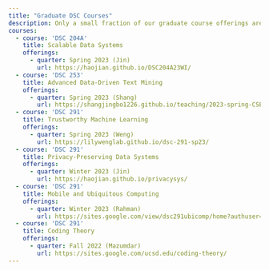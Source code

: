 ```yaml
---
title: "Graduate DSC Courses"
description: Only a small fraction of our graduate course offerings are listed here; see the [course offerings](https://datascience.ucsd.edu/graduate/graduate-courses/course-offerings/) page for more.
courses:
  - course: 'DSC 204A'
    title: Scalable Data Systems
    offerings:
      - quarter: Spring 2023 (Jin)
        url: https://haojian.github.io/DSC204A23WI/
  - course: 'DSC 253'
    title: Advanced Data-Driven Text Mining
    offerings:
      - quarter: Spring 2023 (Shang)
        url: https://shangjingbo1226.github.io/teaching/2023-spring-CSE291-TM
  - course: 'DSC 291'
    title: Trustworthy Machine Learning
    offerings:
      - quarter: Spring 2023 (Weng)
        url: https://lilywenglab.github.io/dsc-291-sp23/
  - course: 'DSC 291'
    title: Privacy-Preserving Data Systems
    offerings:
      - quarter: Winter 2023 (Jin)
        url: https://haojian.github.io/privacysys/
  - course: 'DSC 291'
    title: Mobile and Ubiquitous Computing
    offerings:
      - quarter: Winter 2023 (Rahman)
        url: https://sites.google.com/view/dsc291ubicomp/home?authuser=3/
  - course: 'DSC 291'
    title: Coding Theory
    offerings:
      - quarter: Fall 2022 (Mazumdar)
        url: https://sites.google.com/ucsd.edu/coding-theory/
---
```

